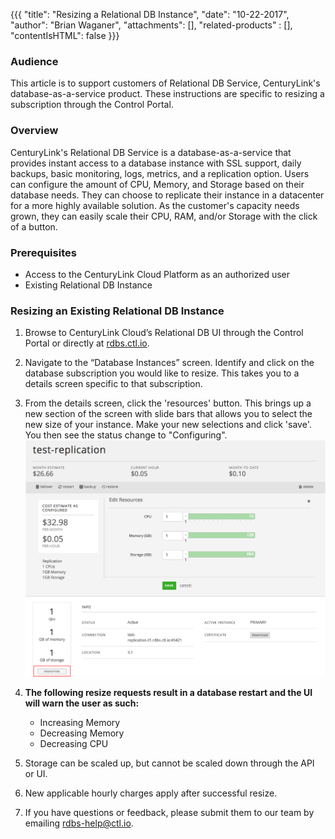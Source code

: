 {{{
  "title": "Resizing a Relational DB Instance",
  "date": "10-22-2017",
  "author": "Brian Waganer",
  "attachments": [],
  "related-products" : [],
  "contentIsHTML": false
}}}

### Audience
This article is to support customers of Relational DB Service, CenturyLink's database-as-a-service product. These instructions are specific to resizing a subscription through the Control Portal.

### Overview
CenturyLink's Relational DB Service is a database-as-a-service that provides instant access to a database instance with SSL support, daily backups, basic monitoring, logs, metrics, and a replication option. Users can configure the amount of CPU, Memory, and Storage based on their database needs. They can choose to replicate their instance in a datacenter for a more highly available solution. As the customer's capacity needs grown, they can easily scale their CPU, RAM, and/or Storage with the click of a button.

### Prerequisites
* Access to the CenturyLink Cloud Platform as an authorized user
* Existing Relational DB Instance

### Resizing an Existing Relational DB Instance
1. Browse to CenturyLink Cloud’s Relational DB UI through the Control Portal or directly at [rdbs.ctl.io](https://rdbs.ctl.io).

2. Navigate to the “Database Instances” screen. Identify and click on the database subscription you would like to resize. This takes you to a details screen specific to that subscription.

3. From the details screen, click the 'resources' button. This brings up a new section of the screen with slide bars that allows you to select the new size of your instance. Make your new selections and click 'save'. You then see the status change to "Configuring".
   ![ReSizeDB](../images/rdbs/rdbs-resize-db.png)

4. **The following resize requests result in a database restart and the UI will warn the user as such:**
   * Increasing Memory
   * Decreasing Memory
   * Decreasing CPU

5. Storage can be scaled up, but cannot be scaled down through the API or UI.

6. New applicable hourly charges apply after successful resize.

7. If you have questions or feedback, please submit them to our team by emailing <a href="mailto:rdbs-help@ctl.io">rdbs-help@ctl.io</a>.

